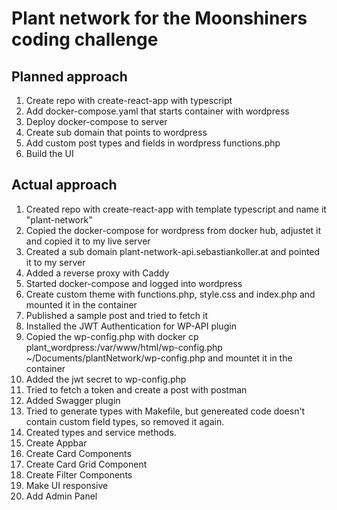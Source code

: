 # Plant network for the Moonshiners coding challenge

## Planned approach

1. Create repo with create-react-app with typescript
2. Add docker-compose.yaml that starts container with wordpress
3. Deploy docker-compose to server
4. Create sub domain that points to wordpress
5. Add custom post types and fields in wordpress functions.php
6. Build the UI

## Actual approach

1. Created repo with create-react-app with template typescript and name it "plant-network"
2. Copied the docker-compose for wordpress from docker hub, adjustet it and copied it to my live server
3. Created a sub domain plant-network-api.sebastiankoller.at and pointed it to my server
4. Added a reverse proxy with Caddy
5. Started docker-compose and logged into wordpress
6. Create custom theme with functions.php, style.css and index.php and mounted it in the container
7. Published a sample post and tried to fetch it
8. Installed the JWT Authentication for WP-API plugin
9. Copied the wp-config.php with docker cp plant_wordpress:/var/www/html/wp-config.php ~/Documents/plantNetwork/wp-config.php and mountet it in the container
10. Added the jwt secret to wp-config.php
11. Tried to fetch a token and create a post with postman
12. Added Swagger plugin
13. Tried to generate types with Makefile, but genereated code doesn't contain custom field types, so removed it again.
14. Created types and service methods.
15. Create Appbar
16. Create Card Components
17. Create Card Grid Component
18. Create Filter Components
19. Make UI responsive
20. Add Admin Panel
